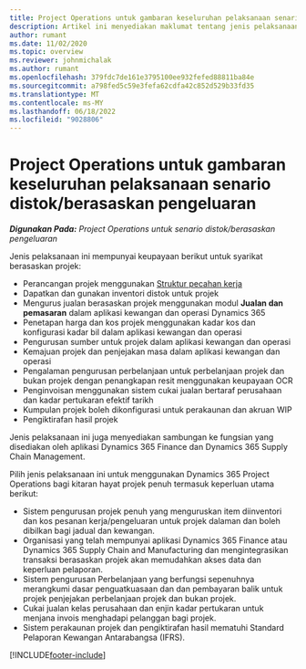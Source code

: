 ```yaml
---
title: Project Operations untuk gambaran keseluruhan pelaksanaan senario distok/berasaskan pengeluaran
description: Artikel ini menyediakan maklumat tentang jenis pelaksanaan, Project Operations untuk senario distok/berasaskan pengeluaran.
author: rumant
ms.date: 11/02/2020
ms.topic: overview
ms.reviewer: johnmichalak
ms.author: rumant
ms.openlocfilehash: 379fdc7de161e3795100ee932fefed88811ba84e
ms.sourcegitcommit: a798fed5c59e3fefa62cdfa42c852d529b33fd35
ms.translationtype: MT
ms.contentlocale: ms-MY
ms.lasthandoff: 06/18/2022
ms.locfileid: "9028806"
---
```

# <a name="project-operations-for-stockedproduction-based-scenarios-deployment-overview"></a>Project Operations untuk gambaran keseluruhan pelaksanaan senario distok/berasaskan pengeluaran

_**Digunakan Pada:** Project Operations untuk senario distok/berasaskan pengeluaran_


Jenis pelaksanaan ini mempunyai keupayaan berikut untuk syarikat berasaskan projek:

- Perancangan projek menggunakan [Struktur pecahan kerja](work-breakdown-structures.md)
- Dapatkan dan gunakan inventori distok untuk projek
- Mengurus jualan berasaskan projek menggunakan modul **Jualan dan pemasaran** dalam aplikasi kewangan dan operasi Dynamics 365
- Penetapan harga dan kos projek menggunakan kadar kos dan konfigurasi kadar bil dalam aplikasi kewangan dan operasi
- Pengurusan sumber untuk projek dalam aplikasi kewangan dan operasi
- Kemajuan projek dan penjejakan masa dalam aplikasi kewangan dan operasi
- Pengalaman pengurusan perbelanjaan untuk perbelanjaan projek dan bukan projek dengan penangkapan resit menggunakan keupayaan OCR
- Penginvoisan menggunakan sistem cukai jualan bertaraf perusahaan dan kadar pertukaran efektif tarikh
- Kumpulan projek boleh dikonfigurasi untuk perakaunan dan akruan WIP
- Pengiktirafan hasil projek

Jenis pelaksanaan ini juga menyediakan sambungan ke fungsian yang disediakan oleh aplikasi Dynamics 365 Finance dan Dynamics 365 Supply Chain Management.

Pilih jenis pelaksanaan ini untuk menggunakan Dynamics 365 Project Operations bagi kitaran hayat projek penuh termasuk keperluan utama berikut:

- Sistem pengurusan projek penuh yang menguruskan item diinventori dan kos pesanan kerja/pengeluaran untuk projek dalaman dan boleh dibilkan bagi jadual dan kewangan.
- Organisasi yang telah mempunyai aplikasi Dynamics 365 Finance atau Dynamics 365 Supply Chain and Manufacturing dan mengintegrasikan transaksi berasaskan projek akan memudahkan akses data dan keperluan pelaporan.
- Sistem pengurusan Perbelanjaan yang berfungsi sepenuhnya merangkumi dasar penguatkuasaan dan dan pembayaran balik untuk projek penjejakan perbelanjaan projek dan bukan projek.
- Cukai jualan kelas perusahaan dan enjin kadar pertukaran untuk menjana invois menghadapi pelanggan bagi projek.
- Sistem perakaunan projek dan pengiktirafan hasil mematuhi Standard Pelaporan Kewangan Antarabangsa (IFRS).



[!INCLUDE[footer-include](../includes/footer-banner.md)]